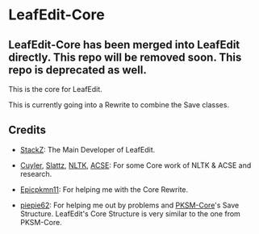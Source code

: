 # LeafEdit-Core

## LeafEdit-Core has been merged into LeafEdit directly. This repo will be removed soon. This repo is deprecated as well.


This is the core for LeafEdit.

This is currently going into a Rewrite to combine the Save classes.

## Credits

- [StackZ](https://github.com/SuperSaiyajinStackZ): The Main Developer of LeafEdit.

- [Cuyler](https://github.com/Cuyler36), [Slattz](https://github.com/Slattz), [NLTK](https://github.com/Slattz/NLTK), [ACSE](https://github.com/Cuyler36/ACSE): For some Core work of NLTK & ACSE and research.

- [Epicpkmn11](https://github.com/Epicpkmn11): For helping me with the Core Rewrite.

- [piepie62](https://github.com/piepie62): For helping me out by problems and [PKSM-Core](https://github.com/FlagBrew/PKSM-Core)'s Save Structure. LeafEdit's Core Structure is very similar to the one from PKSM-Core.
